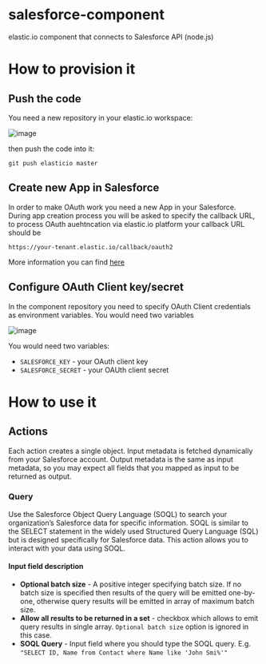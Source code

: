 # salesforce-component

elastic.io component that connects to Salesforce API (node.js)

# How to provision it

## Push the code

You need a new repository in your elastic.io workspace:

![image](https://cloud.githubusercontent.com/assets/56208/10132952/d863b04c-65d9-11e5-9e37-b342af213ba2.png)

then push the code into it:

```
git push elasticio master
```

## Create new App in Salesforce

In order to make OAuth work you need a new App in your Salesforce. During app creation process you will be asked to specify
the callback URL, to process OAuth auehtncation via elastic.io platform your callback URL should be 

```
https://your-tenant.elastic.io/callback/oauth2
```

More information you can find [here](https://help.salesforce.com/apex/HTViewHelpDoc?id=connected_app_create.htm)


## Configure OAuth Client key/secret

In the component repository you need to specify OAuth Client credentials as environment variables. You would need two variables

![image](https://cloud.githubusercontent.com/assets/56208/10132996/4de54eac-65da-11e5-92aa-a8b102d633e5.png)

You would need two variables:
 * ```SALESFORCE_KEY``` - your OAuth client key
 * ```SALESFORCE_SECRET``` - your OAUth client secret

# How to use it

## Actions

Each action creates a single object. Input metadata is fetched dynamically from your Salesforce account. Output metadata is the same as input metadata, so you may expect all fields that you mapped as input to be returned as output.

### Query
Use the Salesforce Object Query Language (SOQL) to search your organization’s Salesforce data for specific information. SOQL is similar to the SELECT statement in the widely used Structured Query Language (SQL) but is designed specifically for Salesforce data. This action allows you to interact with your data using SOQL.

#### Input field description
* **Optional batch size** - A positive integer specifying batch size. If no batch size is specified then results of the query will be emitted one-by-one, otherwise query results will be emitted in array of maximum batch size.
* **Allow all results to be returned in a set** - checkbox which allows to emit query results in single array. `Optional batch size` option is ignored in this case.
* **SOQL Query** - Input field where you should type the SOQL query. E.g. `"SELECT ID, Name from Contact where Name like 'John Smi%'"`
